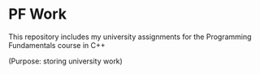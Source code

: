 # PF Work

This repository includes my university assignments for the Programming Fundamentals course in C++

(Purpose: storing university work)
